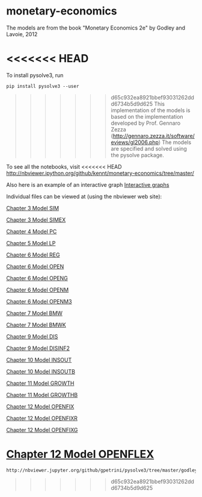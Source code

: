 monetary-economics
==================

The models are from the book "Monetary Economics 2e" by Godley and Lavoie, 2012

<<<<<<< HEAD
=======
To install pysolve3, run

	pip install pysolve3 --user

>>>>>>> d65c932ea8921bbef93031262ddd6734b5d9d625
This implementation of the models is based on the implementation developed by
Prof. Gennaro Zezza (http://gennaro.zezza.it/software/eviews/gl2006.php)
The models are specified and solved using the pysolve package.

To see all the notebooks, visit
<<<<<<< HEAD
	http://nbviewer.ipython.org/github/kennt/monetary-economics/tree/master/

Also here is an example of an interactive graph
[Interactive graphs](http://nbviewer.ipython.org/github/kennt/monetary-economics/blob/master/extra/Model%20SIM%20Interactive%20Test.ipynb)


Individual files can be viewed at (using the nbviewer web site):

[Chapter 3 Model SIM](http://nbviewer.ipython.org/github/kennt/monetary-economics/blob/master/Chapter%203%20Model%20SIM.ipynb)

[Chapter 3 Model SIMEX](http://nbviewer.ipython.org/github/kennt/monetary-economics/blob/master/Chapter%203%20Model%20SIMEX.ipynb)

[Chapter 4 Model PC](http://nbviewer.ipython.org/github/kennt/monetary-economics/blob/master/Chapter%204%20Model%20PC.ipynb)

[Chapter 5 Model LP](http://nbviewer.ipython.org/github/kennt/monetary-economics/blob/master/Chapter%205%20Model%20LP.ipynb)

[Chapter 6 Model REG](http://nbviewer.ipython.org/github/kennt/monetary-economics/blob/master/Chapter%206%20Model%20REG.ipynb)

[Chapter 6 Model OPEN](http://nbviewer.ipython.org/github/kennt/monetary-economics/blob/master/Chapter%206%20Model%20OPEN.ipynb)

[Chapter 6 Model OPENG](http://nbviewer.ipython.org/github/kennt/monetary-economics/blob/master/Chapter%206%20Model%20OPENG.ipynb)

[Chapter 6 Model OPENM](http://nbviewer.ipython.org/github/kennt/monetary-economics/blob/master/Chapter%206%20Model%20OPENM.ipynb)

[Chapter 6 Model OPENM3](http://nbviewer.ipython.org/github/kennt/monetary-economics/blob/master/Chapter%206%20Model%20OPENM3.ipynb)

[Chapter 7 Model BMW](http://nbviewer.ipython.org/github/kennt/monetary-economics/blob/master/Chapter%207%20Model%20BMW.ipynb)

[Chapter 7 Model BMWK](http://nbviewer.ipython.org/github/kennt/monetary-economics/blob/master/Chapter%207%20Model%20BMWK.ipynb)

[Chapter 9 Model DIS](http://nbviewer.ipython.org/github/kennt/monetary-economics/blob/master/Chapter%209%20Model%20DIS.ipynb)

[Chapter 9 Model DISINF2](http://nbviewer.ipython.org/github/kennt/monetary-economics/blob/master/Chapter%209%20Model%20DISINF2.ipynb)

[Chapter 10 Model INSOUT](http://nbviewer.ipython.org/github/kennt/monetary-economics/blob/master/Chapter%2010%20Model%20INSOUT.ipynb)

[Chapter 10 Model INSOUTB](http://nbviewer.ipython.org/github/kennt/monetary-economics/blob/master/Chapter%2010%20Model%20INSOUTB.ipynb)

[Chapter 11 Model GROWTH](http://nbviewer.ipython.org/github/kennt/monetary-economics/blob/master/Chapter%2011%20Model%20GROWTH.ipynb)

[Chapter 11 Model GROWTHB](http://nbviewer.ipython.org/github/kennt/monetary-economics/blob/master/Chapter%2011%20Model%20GROWTHB.ipynb)

[Chapter 12 Model OPENFIX](http://nbviewer.ipython.org/github/kennt/monetary-economics/blob/master/Chapter%2012%20Model%20OPENFIX.ipynb)

[Chapter 12 Model OPENFIXR](http://nbviewer.ipython.org/github/kennt/monetary-economics/blob/master/Chapter%2012%20Model%20OPENFIXR.ipynb)

[Chapter 12 Model OPENFIXG](http://nbviewer.ipython.org/github/kennt/monetary-economics/blob/master/Chapter%2012%20Model%20OPENFIXG.ipynb)

[Chapter 12 Model OPENFLEX](http://nbviewer.ipython.org/github/kennt/monetary-economics/blob/master/Chapter%2012%20Model%20OPENFLEX.ipynb)
=======
	http://nbviewer.jupyter.org/github/gpetrini/pysolve3/tree/master/godley_%26_lavoie/
>>>>>>> d65c932ea8921bbef93031262ddd6734b5d9d625
